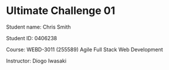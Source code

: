# Ultimate Challenge 01 #

 Student name: Chris Smith

 Student ID: 0406238

 Course: WEBD-3011 (255589) Agile Full Stack Web Development

 Instructor: Diogo Iwasaki

